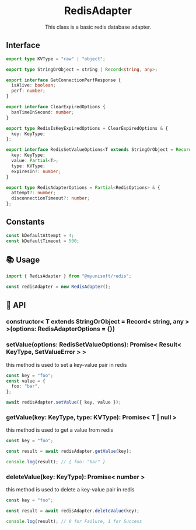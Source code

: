 <h1 align="center">
  RedisAdapter
</h1>

<p align="center">
  This class is a basic redis database adapter.
</p>

## Interface

```ts
export type KVType = "raw" | "object";

export type StringOrObject = string | Record<string, any>;

export interface GetConnectionPerfResponse {
  isAlive: boolean;
  perf: number;
}

export interface ClearExpiredOptions {
  banTimeInSecond: number;
}

export type RedisIsKeyExpiredOptions = ClearExpiredOptions & {
  key: KeyType;
};

export interface RedisSetValueOptions<T extends StringOrObject = Record<string, any>> {
  key: KeyType;
  value: Partial<T>;
  type: KVType;
  expiresIn?: number;
}

export type RedisAdapterOptions = Partial<RedisOptions> & {
  attempt?: number;
  disconnectionTimeout?: number;
};
```

## Constants

```ts
const kDefaultAttempt = 4;
const kDefaultTimeout = 500;
```

## 📚 Usage

```ts
import { RedisAdapter } from "@myunisoft/redis";

const redisAdapter = new RedisAdapter();
```

## 📜 API

### constructor< T extends StringOrObject = Record< string, any > >(options: RedisAdapterOptions = {})

### setValue(options: RedisSetValueOptions<T>): Promise< Result< KeyType, SetValueError > >

this method is used to set a key-value pair in redis

```ts
const key = "foo";
const value = {
  foo: "bar",
};

await redisAdapter.setValue({ key, value });
```

### getValue(key: KeyType, type: KVType): Promise< T | null >

this method is used to get a value from redis

```ts
const key = "foo";

const result = await redisAdapter.getValue(key);

console.log(result); // { foo: "bar" }
```

### deleteValue(key: KeyType): Promise< number >

this method is used to delete a key-value pair in redis

```ts
const key = "foo";

const result = await redisAdapter.deleteValue(key);

console.log(result); // 0 for Failure, 1 for Success
``` 


